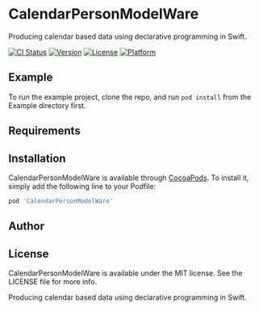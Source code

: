 # CalendarPersonModelWare

Producing calendar based data using declarative programming in Swift.

[![CI Status](https://img.shields.io/travis/sanghwiback@gmail.com/CalendarPersonModelWare.svg?style=flat)](https://travis-ci.org/sanghwiback@gmail.com/CalendarPersonModelWare)
[![Version](https://img.shields.io/cocoapods/v/CalendarPersonModelWare.svg?style=flat)](https://cocoapods.org/pods/CalendarPersonModelWare)
[![License](https://img.shields.io/cocoapods/l/CalendarPersonModelWare.svg?style=flat)](https://cocoapods.org/pods/CalendarPersonModelWare)
[![Platform](https://img.shields.io/cocoapods/p/CalendarPersonModelWare.svg?style=flat)](https://cocoapods.org/pods/CalendarPersonModelWare)

## Example

To run the example project, clone the repo, and run `pod install` from the Example directory first.

## Requirements

## Installation

CalendarPersonModelWare is available through [CocoaPods](https://cocoapods.org). To install
it, simply add the following line to your Podfile:

```ruby
pod 'CalendarPersonModelWare'
```

## Author

## License

CalendarPersonModelWare is available under the MIT license. See the LICENSE file for more info.

Producing calendar based data using declarative programming in Swift.

